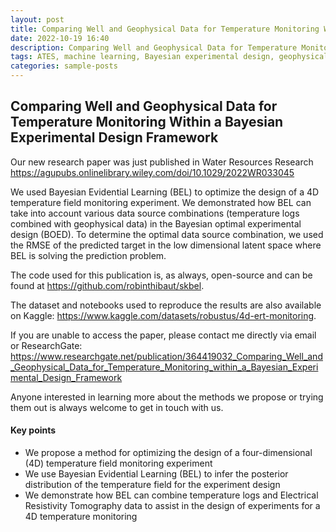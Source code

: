 ```yaml
---
layout: post
title: Comparing Well and Geophysical Data for Temperature Monitoring Within a Bayesian Experimental Design Framework
date: 2022-10-19 16:40
description: Comparing Well and Geophysical Data for Temperature Monitoring Within a Bayesian Experimental Design Framework
tags: ATES, machine learning, Bayesian experimental design, geophysical data, well data, temperature monitoring, uncertainty quantification
categories: sample-posts
---
```


## Comparing Well and Geophysical Data for Temperature Monitoring Within a Bayesian Experimental Design Framework

Our new research paper was just published in Water Resources Research https://agupubs.onlinelibrary.wiley.com/doi/10.1029/2022WR033045

We used Bayesian Evidential Learning (BEL) to optimize the design of a 4D temperature field monitoring experiment. We demonstrated how BEL can take into account various data source combinations (temperature logs combined with geophysical data) in the Bayesian optimal experimental design (BOED). To determine the optimal data source combination, we used the RMSE of the predicted target in the low dimensional latent space where BEL is solving the prediction problem.

The code used for this publication is, as always, open-source and can be found at https://github.com/robinthibaut/skbel.

The dataset and notebooks used to reproduce the results are also available on Kaggle: https://www.kaggle.com/datasets/robustus/4d-ert-monitoring.

If you are unable to access the paper, please contact me directly via email or ResearchGate: https://www.researchgate.net/publication/364419032_Comparing_Well_and_Geophysical_Data_for_Temperature_Monitoring_within_a_Bayesian_Experimental_Design_Framework

Anyone interested in learning more about the methods we propose or trying them out is always welcome to get in touch with us.

#### Key points
<ul>
    <li>We propose a method for optimizing the design of a four-dimensional (4D) temperature field monitoring experiment</li>
    <li>We use Bayesian Evidential Learning (BEL) to infer the posterior distribution of the temperature field for the experiment design</li>
    <li>We demonstrate how BEL can combine temperature logs and Electrical Resistivity Tomography data to assist in the design of experiments for a 4D temperature monitoring</li>
</ul>

